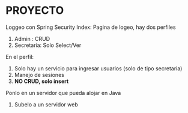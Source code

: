 # PROYECTO

Loggeo con Spring Security
Index: Pagina de logeo, hay dos perfiles
1. Admin : CRUD
2. Secretaria: Solo Select/Ver

En el perfil:
1. Solo hay un servicio para ingresar usuarios (solo de tipo secretaria)
1. Manejo de sesiones
2. **NO CRUD, solo insert**

Ponlo en un servidor que pueda alojar en Java
1. Subelo a un servidor web